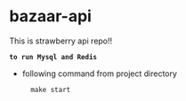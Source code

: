 # bazaar-api
 This is strawberry api repo!!
 
**`to run Mysql and Redis `**

- following command from project directory

        make start
